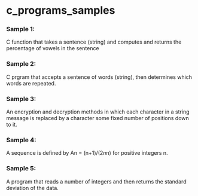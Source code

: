 # c_programs_samples
### Sample 1: 

C function that takes a sentence (string) and computes and returns the percentage of vowels in the sentence

### Sample 2: 

C prgram that accepts a sentence of words (string), then determines which words are repeated.

### Sample 3: 

An encryption and decryption methods in which each character in a string message is replaced by a character some fixed number of positions down to it.

### Sample 4: 

A sequence is defined by An = (n+1)/(2*n*n) for positive integers n.

### Sample 5: 

A program that reads a number of integers and then returns the standard deviation of the data.
